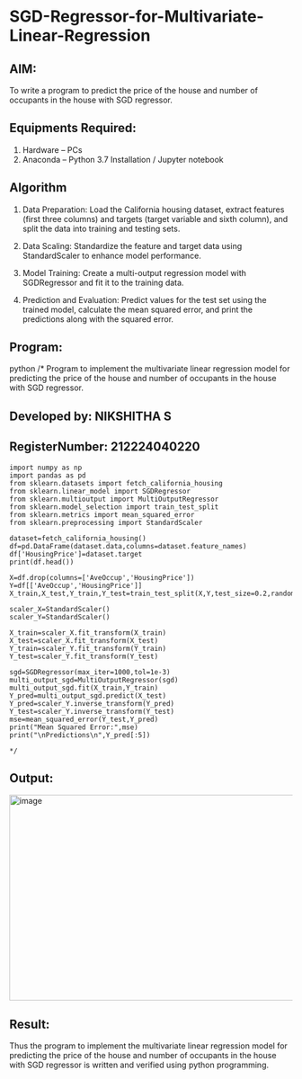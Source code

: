 # SGD-Regressor-for-Multivariate-Linear-Regression

## AIM:
To write a program to predict the price of the house and number of occupants in the house with SGD regressor.

## Equipments Required:
1. Hardware – PCs
2. Anaconda – Python 3.7 Installation / Jupyter notebook

## Algorithm
1. Data Preparation: Load the California housing dataset, extract features (first three columns) and targets (target variable and sixth column), and split the data into training and testing sets.

2. Data Scaling: Standardize the feature and target data using StandardScaler to enhance model performance.

3. Model Training: Create a multi-output regression model with SGDRegressor and fit it to the training data.

4. Prediction and Evaluation: Predict values for the test set using the trained model, calculate the mean squared error, and print the predictions along with the squared error.


## Program:
 python
/*
Program to implement the multivariate linear regression model for predicting the price of the house and number of occupants in the house with SGD regressor.

## Developed by: NIKSHITHA S

## RegisterNumber: 212224040220


```
import numpy as np
import pandas as pd
from sklearn.datasets import fetch_california_housing
from sklearn.linear_model import SGDRegressor
from sklearn.multioutput import MultiOutputRegressor
from sklearn.model_selection import train_test_split
from sklearn.metrics import mean_squared_error
from sklearn.preprocessing import StandardScaler

dataset=fetch_california_housing()
df=pd.DataFrame(dataset.data,columns=dataset.feature_names)
df['HousingPrice']=dataset.target
print(df.head())

X=df.drop(columns=['AveOccup','HousingPrice'])
Y=df[['AveOccup','HousingPrice']]
X_train,X_test,Y_train,Y_test=train_test_split(X,Y,test_size=0.2,random_state=42)

scaler_X=StandardScaler()
scaler_Y=StandardScaler()

X_train=scaler_X.fit_transform(X_train)
X_test=scaler_X.fit_transform(X_test)
Y_train=scaler_Y.fit_transform(Y_train)
Y_test=scaler_Y.fit_transform(Y_test)

sgd=SGDRegressor(max_iter=1000,tol=1e-3)
multi_output_sgd=MultiOutputRegressor(sgd)
multi_output_sgd.fit(X_train,Y_train)
Y_pred=multi_output_sgd.predict(X_test)
Y_pred=scaler_Y.inverse_transform(Y_pred)
Y_test=scaler_Y.inverse_transform(Y_test)
mse=mean_squared_error(Y_test,Y_pred)
print("Mean Squared Error:",mse)
print("\nPredictions\n",Y_pred[:5])

*/

```


## Output:

<img width="667" height="366" alt="image" src="https://github.com/user-attachments/assets/4fdc3088-07e6-47e7-a5e2-900e2f710e9b" />


## Result:
Thus the program to implement the multivariate linear regression model for predicting the price of the house and number of occupants in the house with SGD regressor is written and verified using python programming.
